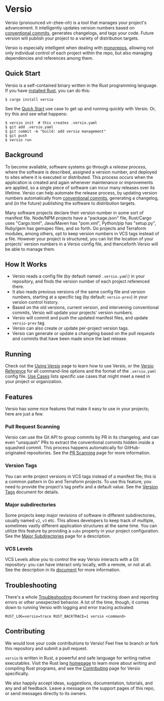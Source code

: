 # Versio

Versio (pronounced _vir_-zhee-oh) is a tool that manages your project's
advancement. It intelligently updates version numbers based on
[conventional commits](https://www.conventionalcommits.org/), generates
changelogs, and tags your code. Future version will publish your project
to a variety of distribution targets.

Versio is especially intelligent when dealing with
[monorepos](https://en.wikipedia.org/wiki/Monorepo), allowing not only
individual control of each project within the repo, but also managing
dependencies and references among them.

## Quick Start

Versio is a self-contained binary written in the Rust programming
language. If you have [installed
Rust](https://www.rust-lang.org/tools/install), you can do this:

```
$ cargo install versio
```

<!--
Or, you can download one of the pre-built binaries for your platform,
making sure that it's in your PATH.

> TODO: link to binaries / installers
-->

See the [Quick Start](./docs/use_cases.md#quick-start) use case to get
up and running quickly with Versio. Or, try this and see what happens:

```
$ versio init  # this creates .versio.yaml
$ git add .versio.yaml
$ git commit -m "build: add versio management"
$ git push
$ versio run
```

## Background

<!---
A developer of a project&mdash;after making some changes to a
project&mdash;might "release" her work: she will update the version
number, write a short log explaining her changes, and then publish the
new software to make it widely available. However, this
code-then-release process quickly becomes difficult to maintain.

In projects of even modest complexity, a software release usually
corresponds to a set of development changes _in toto_, and not to a
specific contribution from a single person. In larger communities,
individual contributors might not even decide when a release should
occur. If multiple developers provide conflicting version increments, it
can be a headache to resolve. And it can be inefficient to halt all
contributions while a release is being built.
-->

To become available, software systems go through a _release process_,
where the software is described, assigned a version number, and deployed
to sites where it is executed or distributed. This process occurs when
the application is created and again whenever maintenance or
improvements are applied, so a single piece of software can incur many
releases over its lifetime. Versio can help automate the release
process, by updating version numbers automatically from [conventional
commits](https://www.conventionalcommits.org/), generating a changelog,
and (in the future) publishing the software to distribution targets.

Many software projects declare their version number in some sort of
manifest file. Node/NPM projects have a "package.json" file, Rust/Cargo
uses "Cargo.toml", Java/Maven has "pom.xml", Python/pip has "setup.py",
Ruby/gem has gemspec files, and so forth. Go projects and Terraform
modules, among others, opt to keep version numbers in VCS tags instead
of a file. However your project is structured, you can list the location
of your projects' version numbers in a Versio config file, and
thenceforth Versio will be able to manage them.

## How It Works

- Versio reads a config file (by default named `.versio.yaml`) in your
  repository, and finds the version number of each project referenced
  there.
- It also reads previous versions of the same config file and version
  numbers, starting at a specific tag (by default: `versio-prev`) in
  your version control history.
- Based on the old versions, current version, and intervening
  conventional commits, Versio will update your projects' version
  numbers.
- Versio will commit and push the updated manifest files, and update
  `versio-prev` tag.
- Versio can also create or update per-project version tags.
- Versio can generate or update a changelog based on the pull requests
  and commits that have been made since the last release.

## Running

Check out the [Using Versio](./docs/usage.md) page to learn how to use
Versio, or the [Versio Reference](./docs/reference.md) for all
command-line options and the format of the `.versio.yaml` config file.
[Use Cases](./docs/use_cases.md) lists specific use cases that might
meet a need in your project or organization.

## Features

Versio has some nice features that make it easy to use in your projects;
here are just a few.

### Pull Request Scanning

Versio can use the Git API to group commits by PR in its changelog, and
can even "unsquash" PRs to extract the conventional commits hidden
inside a squashed commit. This process happens automatically for
GitHub-originated repositories. See the [PR
Scanning](./docs/pr_scanning.md) page for more information.

### Version Tags

You can write project versions in VCS tags instead of a manifest file;
this is a common pattern in Go and Terraform projects. To use this
feature, you need to provide the project's tag prefix and a default
value. See the [Version Tags](./docs/version_tags.md) document for
details.

### Major subdirectories

Some projects keep major revisions of software in different
subdirectories, usually named `v2`, `v3` etc. This allows developers to
keep track of multiple, sometimes vastly different application
structures at the same time. You can utilize this feature by providing a
`subs` property in your project configuration. See the [Major
Subdirectories](./docs/subs.md) page for a description.

### VCS Levels

VCS Levels allow you to control the way Versio interacts with a Git
repository: you can have interact only locally, with a remote, or not at
all. See the description in its [document](./docs/vcs_levels.md) for
more information.

## Troubleshooting

There's a whole [Troubleshooting](./docs/troubleshooting.md) document
for tracking down and reporting errors or other unexpected behavior. A
lot of the time, though, it comes down to running Versio with logging
and error tracing activated:

```
RUST_LOG=versio=trace RUST_BACKTRACE=1 versio <command>
```

## Contributing

We would love your code contributions to Versio! Feel free to branch or
fork this repository and submit a pull request.

`versio` is written in Rust, a powerful and safe language for writing
native executables. Visit the Rust lang
[homepage](https://www.rust-lang.org/en-US/index.html) to learn more
about writing and compiling Rust programs, and see the
[Contributing](docs/contributing.md) page for Versio specifically.

We also happily accept ideas, suggestions, documentation, tutorials, and
any and all feedback. Leave a message on the support pages of this repo,
or send messages directly to its owners.
